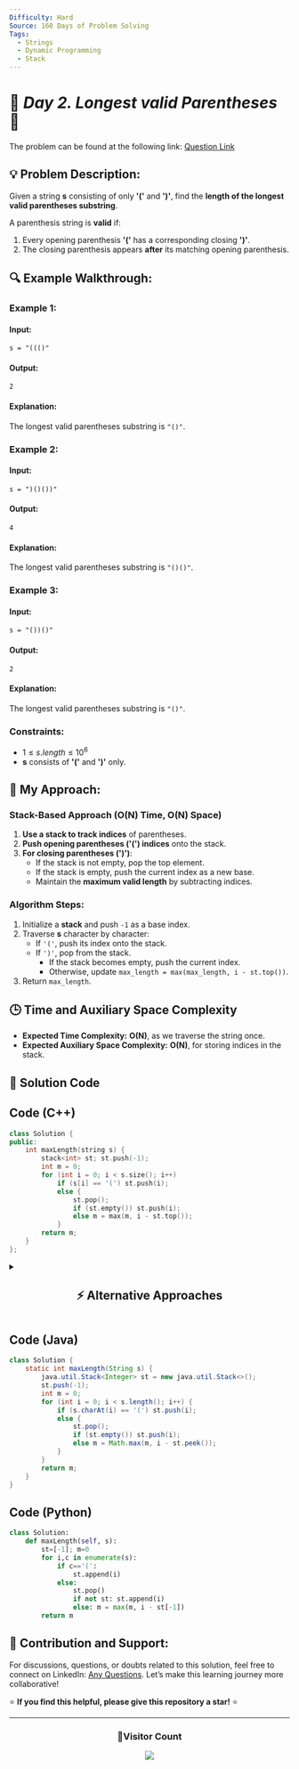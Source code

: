 ```yaml
---
Difficulty: Hard  
Source: 160 Days of Problem Solving  
Tags:
  - Strings
  - Dynamic Programming
  - Stack
---
```


# 🚀 _Day 2. Longest valid Parentheses_ 🧠


The problem can be found at the following link: [Question Link](https://www.geeksforgeeks.org/batch/gfg-160-problems/track/stack-gfg-160/problem/longest-valid-parentheses5657)  

## 💡 **Problem Description:**

Given a string **s** consisting of only **'('** and **')'**, find the **length of the longest valid parentheses substring**.  

A parenthesis string is **valid** if:  
1. Every opening parenthesis **'('** has a corresponding closing **')'**.  
2. The closing parenthesis appears **after** its matching opening parenthesis.  

## 🔍 **Example Walkthrough:**

### **Example 1:**  
#### **Input:**  
```
s = "((()"
```
#### **Output:**  
```
2
```
#### **Explanation:**  
The longest valid parentheses substring is `"()"`.  


### **Example 2:**  
#### **Input:**  
```
s = ")()())"
```
#### **Output:**  
```
4
```
#### **Explanation:**  
The longest valid parentheses substring is `"()()"`.  


### **Example 3:**  
#### **Input:**  
```
s = "())()"
```
#### **Output:**  
```
2
```
#### **Explanation:**  
The longest valid parentheses substring is `"()"`.  


### **Constraints:**  
- $1 \leq s.length \leq 10^6$  
- **s** consists of **'('** and **')'** only.  


## 🎯 **My Approach:**

### **Stack-Based Approach (O(N) Time, O(N) Space)**
1. **Use a stack to track indices** of parentheses.  
2. **Push opening parentheses ('(') indices** onto the stack.  
3. **For closing parentheses (')')**:  
   - If the stack is not empty, pop the top element.  
   - If the stack is empty, push the current index as a new base.  
   - Maintain the **maximum valid length** by subtracting indices.  

### **Algorithm Steps:**  
1. Initialize a **stack** and push `-1` as a base index.  
2. Traverse **s** character by character:  
   - If `'('`, push its index onto the stack.  
   - If `')'`, pop from the stack.  
     - If the stack becomes empty, push the current index.  
     - Otherwise, update `max_length = max(max_length, i - st.top())`.  
3. Return `max_length`.  


## 🕒 **Time and Auxiliary Space Complexity** 

- **Expected Time Complexity:** **O(N)**, as we traverse the string once.  
- **Expected Auxiliary Space Complexity:** **O(N)**, for storing indices in the stack.  

## 📝 **Solution Code**

## **Code (C++)**  
```cpp
class Solution {
public:
    int maxLength(string s) {
        stack<int> st; st.push(-1);
        int m = 0;
        for (int i = 0; i < s.size(); i++)
            if (s[i] == '(') st.push(i);
            else { 
                st.pop(); 
                if (st.empty()) st.push(i); 
                else m = max(m, i - st.top()); 
            }
        return m;
    }
};
```

<details>
  <summary><h2 align="center">⚡ Alternative Approaches</h2></summary>

## **2️⃣ Two-Pass Counter Approach (O(N) Time, O(1) Space)**
1. Use **left-right counters** to track valid parentheses.
2. Forward pass ensures extra right brackets are ignored.
3. Backward pass ensures extra left brackets are ignored.

```cpp
class Solution {
public:
    int maxLength(string s) {
        int l = 0, r = 0, m = 0;
        for (char c : s) {
            if (c == '(') l++;
            else r++;
            if (l == r) m = max(m, 2 * r);
            else if (r > l) l = r = 0;
        }
        l = r = 0;
        for (int i = s.size() - 1; i >= 0; i--) {
            if (s[i] == '(') l++;
            else r++;
            if (l == r) m = max(m, 2 * l);
            else if (l > r) l = r = 0;
        }
        return m;
    }
};
```

🔹 **Pros:** No extra space needed.  
🔹 **Cons:** Requires two passes.

## **📊 Comparison of Approaches**  

| **Approach**                  | ⏱️ **Time Complexity** | 🗂️ **Space Complexity** | ✅ **Pros**                           | ⚠️ **Cons**                      |
|--------------------------------|----------------------|------------------------|--------------------------------|----------------------------------|
| **Stack (Using Indices)**       | 🟢 `O(N)`           | 🟡 `O(N)`             | Simple and effective           | Extra stack memory used         |
| **Two-Pass Counter Approach**   | 🟢 `O(N)`           | 🟢 `O(1)`             | No extra space required        | Requires two passes over input  |


### **💡 Best Choice?**  
- ✅ **For best efficiency:** **Two-Pass Counter (`O(N)`)** (No extra space).  
- ✅ **For simpler implementation:** **Stack Approach (`O(N)`)** (Easier to understand).  

</details>

## **Code (Java)**  
```java
class Solution {
    static int maxLength(String s) {
        java.util.Stack<Integer> st = new java.util.Stack<>();
        st.push(-1);
        int m = 0;
        for (int i = 0; i < s.length(); i++) {
            if (s.charAt(i) == '(') st.push(i);
            else {
                st.pop();
                if (st.empty()) st.push(i);
                else m = Math.max(m, i - st.peek());
            }
        }
        return m;
    }
}
```


## **Code (Python)**  
```python
class Solution:
    def maxLength(self, s):
        st=[-1]; m=0
        for i,c in enumerate(s):
            if c=='(':
                st.append(i)
            else:
                st.pop()
                if not st: st.append(i)
                else: m = max(m, i - st[-1])
        return m
```

## 🎯 **Contribution and Support:**

For discussions, questions, or doubts related to this solution, feel free to connect on LinkedIn: [Any Questions](https://www.linkedin.com/in/het-patel-8b110525a/). Let’s make this learning journey more collaborative!  

⭐ **If you find this helpful, please give this repository a star!** ⭐  

---

<div align="center">
  <h3><b>📍Visitor Count</b></h3>
</div>

<p align="center">
  <img src="https://profile-counter.glitch.me/Hunterdii/count.svg" />
</p>
